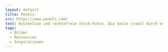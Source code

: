 ```yaml
---
layout: default
title: Pexels
src: https://www.pexels.com/
text: Kostenlose und rechtefreie Stock-Fotos. Die Seite crawlt durch verschiedene andere Stock-Photo-Seiten und nimmt einem damit viel Arbeit ab. Die Lizenz erlaubt es einem, (fast) alles mit den Bildern zu machen, ohne die Quelle nennen zu müssen.
tags:
  - Bilder
  - Ressourcen
  - Inspirationen
---
```

